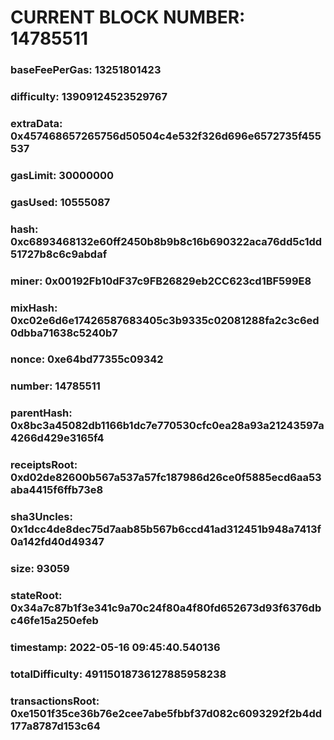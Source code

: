 # CURRENT BLOCK NUMBER: 14785511

### baseFeePerGas: 13251801423
### difficulty: 13909124523529767
### extraData: 0x457468657265756d50504c4e532f326d696e6572735f455537
### gasLimit: 30000000
### gasUsed: 10555087
### hash: 0xc6893468132e60ff2450b8b9b8c16b690322aca76dd5c1dd51727b8c6c9abdaf
### miner: 0x00192Fb10dF37c9FB26829eb2CC623cd1BF599E8
### mixHash: 0xc02e6d6e17426587683405c3b9335c02081288fa2c3c6ed0dbba71638c5240b7
### nonce: 0xe64bd77355c09342
### number: 14785511
### parentHash: 0x8bc3a45082db1166b1dc7e770530cfc0ea28a93a21243597a4266d429e3165f4
### receiptsRoot: 0xd02de82600b567a537a57fc187986d26ce0f5885ecd6aa53aba4415f6ffb73e8
### sha3Uncles: 0x1dcc4de8dec75d7aab85b567b6ccd41ad312451b948a7413f0a142fd40d49347
### size: 93059
### stateRoot: 0x34a7c87b1f3e341c9a70c24f80a4f80fd652673d93f6376dbc46fe15a250efeb
### timestamp: 2022-05-16 09:45:40.540136
### totalDifficulty: 49115018736127885958238
### transactionsRoot: 0xe1501f35ce36b76e2cee7abe5fbbf37d082c6093292f2b4dd177a8787d153c64
